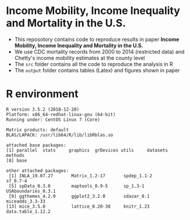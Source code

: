 
# Income Mobility, Income Inequality and Mortality in the U.S.

- This reposotory contains code to reproduce results in paper **Income Mobility, Income Inequality and Mortality in the U.S.**
- We use CDC mortality records from 2000 to 2014 (restricted data) and Chetty's income mobility estimates at the county level
- The `src` folder contains all the code to reproduce the analysis in R
- The `output` folder contains tables (Latex) and figures shown in paper

# R environment

```
R version 3.5.2 (2018-12-20)
Platform: x86_64-redhat-linux-gnu (64-bit)
Running under: CentOS Linux 7 (Core)

Matrix products: default
BLAS/LAPACK: /usr/lib64/R/lib/libRblas.so

attached base packages:
[1] parallel  stats     graphics  grDevices utils     datasets  methods
[8] base

other attached packages:
 [1] INLA_19.07.27       Matrix_1.2-17       spdep_1.1-2         sf_0.7-4
 [5] spData_0.3.0        maptools_0.9-5      sp_1.3-1            USAboundaries_0.3.1
 [9] ggthemes_4.2.0      ggplot2_3.2.0       sdazar_0.1          miceadds_3.3-33
[13] mice_3.5.0          lattice_0.20-38     knitr_1.23          data.table_1.12.2
```